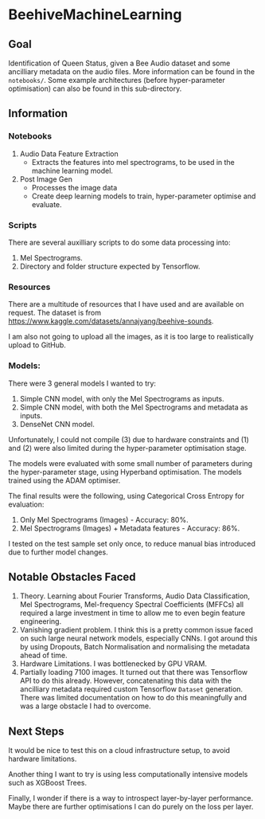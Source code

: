 # BeehiveMachineLearning

## Goal

Identification of Queen Status, given a Bee Audio dataset and some ancilliary metadata on the audio files. More information can be found in the `notebooks/`. Some example architectures (before hyper-parameter optimisation) can also be found in this sub-directory.

## Information

### Notebooks
1. Audio Data Feature Extraction
   - Extracts the features into mel spectrograms, to be used in the machine learning model.
2. Post Image Gen
   - Processes the image data
   - Create deep learning models to train, hyper-parameter optimise and evaluate.

### Scripts
There are several auxilliary scripts to do some data processing into:
1. Mel Spectrograms.
2. Directory and folder structure expected by Tensorflow.


### Resources
There are a multitude of resources that I have used and are available on request.
The dataset is from https://www.kaggle.com/datasets/annajyang/beehive-sounds.

I am also not going to upload all the images, as it is too large to realistically upload to GitHub.


### Models:
There were 3 general models I wanted to try:
1. Simple CNN model, with only the Mel Spectrograms as inputs.
2. Simple CNN model, with both the Mel Spectrograms and metadata as inputs.
3. DenseNet CNN model.

Unfortunately, I could not compile (3) due to hardware constraints and (1) and (2) were also limited during the hyper-parameter optimisation stage.

The models were evaluated with some small number of parameters during the hyper-parameter stage, using Hyperband optimisation. The models trained using the ADAM optimiser.

The final results were the following, using Categorical Cross Entropy for evaluation:
1. Only Mel Spectrograms (Images) - Accuracy: 80%.
2. Mel Spectrograms (Images) + Metadata features - Accuracy: 86%.

I tested on the test sample set only once, to reduce manual bias introduced due to further model changes.

## Notable Obstacles Faced
1. Theory. Learning about Fourier Transforms, Audio Data Classification, Mel Spectrograms, Mel-frequency Spectral Coefficients (MFFCs) all required a large investment in time to allow me to even begin feature engineering. 
2. Vanishing gradient problem. I think this is a pretty common issue faced on such large neural network models, especially CNNs. I got around this by using Dropouts, Batch Normalisation and normalising the metadata ahead of time.
3. Hardware Limitations. I was bottlenecked by GPU VRAM.
4. Partially loading 7100 images. It turned out that there was Tensorflow API to do this already. However, concatenating this data with the ancilliary metadata required custom Tensorflow `Dataset` generation. There was limited documentation on how to do this meaningfully and was a large obstacle I had to overcome.


## Next Steps
It would be nice to test this on a cloud infrastructure setup, to avoid hardware limitations. 

Another thing I want to try is using less computationally intensive models such as XGBoost Trees.

Finally, I wonder if there is a way to introspect layer-by-layer performance. Maybe there are further optimisations I can do purely on the loss per layer.
